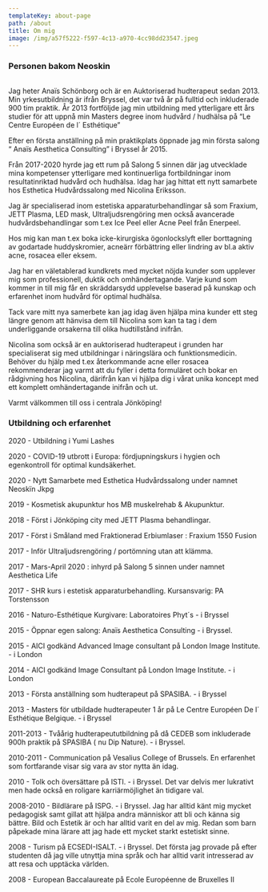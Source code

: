 ```yaml
---
templateKey: about-page
path: /about
title: Om mig
image: /img/a57f5222-f597-4c13-a970-4cc98dd23547.jpeg
---
```

### Personen bakom Neoskin

![]()

Jag heter Anaïs Schönborg och är en Auktoriserad hudterapeut sedan 2013.  Min yrkesutbildning är ifrån Bryssel, det var två år på fulltid och inkluderade 900 tim praktik. År 2013 fortföljde jag min utbildning med ytterligare ett års studier för att uppnå min Masters degree inom hudvård / hudhälsa på “Le Centre Européen de l´ Esthétique”

Efter en första anställning på min praktikplats öppnade jag min första salong “ Anaïs Aesthetica Consulting” i Bryssel år 2015.

Från 2017-2020 hyrde jag ett rum på Salong 5 sinnen där jag utvecklade mina kompetenser ytterligare med kontinuerliga fortbildningar inom resultatinriktad hudvård och hudhälsa. Idag har jag hittat ett nytt samarbete hos Esthetica Hudvårdssalong med Nicolina Eriksson.

Jag är specialiserad inom estetiska  apparaturbehandlingar så som Fraxium, JETT Plasma, LED mask, Ultraljudsrengöring men också avancerade hudvårdsbehandlingar som t.ex Ice Peel eller Acne Peel från Enerpeel. 

Hos mig kan man t.ex boka icke-kirurgiska ögonlockslyft eller borttagning av godartade huddyskromier, acneärr förbättring eller lindring av bl.a aktiv acne, rosacea eller eksem.

Jag har en väletablerad kundkrets med mycket nöjda kunder som upplever mig som professionell, duktik och omhändertagande. Varje kund som kommer in till mig får en skräddarsydd upplevelse baserad på kunskap och erfarenhet inom hudvård för optimal hudhälsa. 

Tack vare mitt nya samerbete kan jag idag även hjälpa mina kunder ett steg längre genom att hänvisa dem till Nicolina som kan ta tag i dem underliggande orsakerna till olika hudtillstånd inifrån. 

Nicolina som också är en auktoriserad hudterapeut i grunden har specialiserat sig med utbildningar i näringslära och funktionsmedicin. Behöver du hjälp med t.ex återkommande acne eller rosacea rekommenderar jag varmt att du fyller i detta formuläret och bokar en rådgivning hos Nicolina, därifrån kan vi hjälpa dig i vårat unika koncept med ett komplett omhändertagande inifrån och ut.

Varmt välkommen till oss i centrala Jönköping!

### Utbildning och erfarenhet

2020 - Utbildning i Yumi Lashes

2020 - COVID-19 utbrott i Europa: fördjupningskurs i hygien och egenkontroll för optimal kundsäkerhet.

2020 - Nytt Samarbete med Esthetica Hudvårdssalong under namnet Neoskïn Jkpg

2019 - Kosmetisk akupunktur hos MB muskelrehab & Akupunktur.

2018 - Först i Jönköping city med JETT Plasma behandlingar.

2017 - Först i Småland med Fraktionerad Erbiumlaser : Fraxium 1550 Fusion

2017 - Inför Ultraljudsrengöring / portömning utan att klämma.

2017 - Mars-April 2020 : inhyrd på Salong 5 sinnen under namnet Aesthetica Life

2017 - SHR kurs i estetisk apparaturbehandling. Kursansvarig: PA Torstensson

2016 - Naturo-Esthétique Kurgivare: Laboratoires Phyt´s - i Bryssel

2015 - Öppnar egen salong: Anaïs Aesthetica Consulting -  i Bryssel.

2015 - AICI godkänd Advanced Image consultant på London Image Institute. - i London

2014 - AICI godkänd Image Consultant på London Image Institute. - i London

2013 - Första anställning som hudterapeut på SPASIBA. - i Bryssel

2013 - Masters för utbildade hudterapeuter 1 år på Le Centre Européen De l´ Esthétique Belgique. - i Bryssel

2011-2013 - Tvåårig hudterapeututbildning på då CEDEB som inkluderade 900h praktik på SPASIBA ( nu Dip Nature). - i Bryssel.

2010-2011 - Communication på Vesalius College of Brussels. En erfarenhet som fortfarande visar sig vara av stor nytta än idag.

2010 - Tolk och översättare på ISTI. - i Bryssel. Det var delvis mer lukrativt men hade också en roligare karriärmöjlighet än tidigare val.

2008-2010 - Bildlärare på ISPG. - i Bryssel. Jag har alltid känt mig mycket pedagogisk samt gillat att hjälpa andra människor att bli och känna sig bättre. Bild och Estetik är och har alltid varit en del av mig. Redan som barn påpekade mina lärare att jag hade ett mycket starkt estetiskt sinne. 

2008 - Turism på ECSEDI-ISALT. - i Bryssel. Det första jag provade på efter studenten då jag ville utnyttja mina språk och har alltid varit intresserad av att resa och upptäcka världen.

2008 - European Baccalaureate på Ecole Européenne de Bruxelles II
